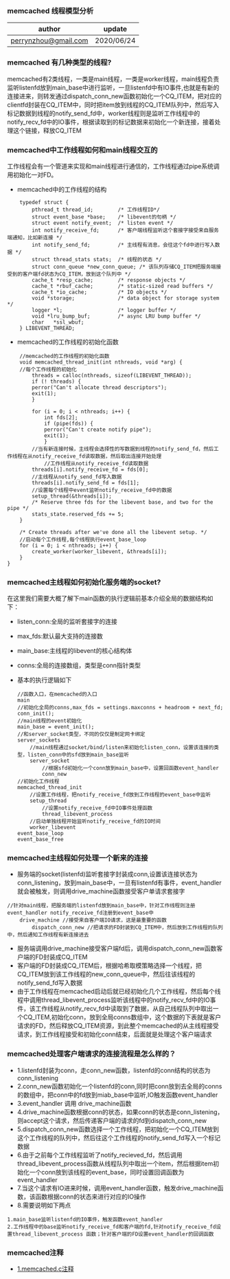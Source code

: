 ### memcached 线程模型分析

| author | update |
| ------ | ------ |
| perrynzhou@gmail.com | 2020/06/24 |

### memcached 有几种类型的线程?
memcached有2类线程，一类是main线程，一类是worker线程，main线程负责监听listenfd放到main_base中进行监听，一旦listenfd中有IO事件,也就是有新的连接进来，则转发通过dispatch_conn_new函数初始化一个CQ_ITEM，把对应的clientfd封装在CQ_ITEM中，同时把item放到线程的CQ_ITEM队列中，然后写入标记数据到线程的notify_send_fd中，worker线程则是监听工作线程中的notify_recv_fd中的IO事件，根据读取到的标记数据来初始化一个新连接，接着处理这个链接，释放CQ_ITEM

### memcached中工作线程如何和main线程交互的
工作线程会有一个管道来实现和main线程进行通信的，工作线程通过pipe系统调用初始化一对FD。

- memcached中的工作线程的结构
```
	typedef struct {
		pthread_t thread_id;        /* 工作线程ID*/
		struct event_base *base;    /* libevent的句柄 */
		struct event notify_event;  /* listen event */
		int notify_receive_fd;      /* 客户端线程监听这个套接字接受来自服务端通知，比如新连接 */
		int notify_send_fd;         /* 主线程有消息，会往这个fd中进行写入数据 */
		struct thread_stats stats;  /* 线程的状态 */
		struct conn_queue *new_conn_queue; /* 该队列存储CQ_ITEM把服务端接受到的客户端fd状态为CQ_ITEM，放到这个队列中 */
		cache_t *resp_cache;        /* response objects */
		cache_t *rbuf_cache;        /* static-sized read buffers */
		cache_t *io_cache;          /* IO objects */
		void *storage;              /* data object for storage system */
		logger *l;                  /* logger buffer */
		void *lru_bump_buf;         /* async LRU bump buffer */
		char   *ssl_wbuf;
	} LIBEVENT_THREAD;
```
-  memcached的工作线程的初始化函数
```
	//memcached的工作线程的初始化函数
	void memcached_thread_init(int nthreads, void *arg) {
	//每个工作线程的初始化
		threads = calloc(nthreads, sizeof(LIBEVENT_THREAD));
		if (! threads) {
	    perror("Can't allocate thread descriptors");
	    exit(1);
		}
	
		for (i = 0; i < nthreads; i++) {
	    	int fds[2];
	    	if (pipe(fds)) {
	        perror("Can't create notify pipe");
	        exit(1);
	    	}
	    //当有新连接时候，主线程会选择性的写数据到线程的notify_send_fd，然后工作线程在从notify_receive_fd读取数据，然后取出连接开始处理
			//工作线程从notify_receive_fd读取数据
	    threads[i].notify_receive_fd = fds[0];
		//主线程从notify_send_fd写入数据
	    threads[i].notify_send_fd = fds[1];
		//设置每个线程中event监听notify_receive_fd中的数据
	    setup_thread(&threads[i]);
	    /* Reserve three fds for the libevent base, and two for the pipe */
	    stats_state.reserved_fds += 5;
	}
	
	/* Create threads after we've done all the libevent setup. */
	//启动每个工作线程,每个线程执行event_base_loop
	for (i = 0; i < nthreads; i++) {
	    create_worker(worker_libevent, &threads[i]);
	}
}
```

### memcached主线程如何初始化服务端的socket?

在这里我们需要大概了解下main函数的执行逻辑前基本介绍全局的数据结构如下：

- listen_conn:全局的监听套接字的连接
- max_fds:默认最大支持的连接数
- main_base:主线程的libevent的核心结构体
- conns:全局的连接数组，类型是conn指针类型
	
- 基本的执行逻辑如下
	```
	//函数入口，在memcached的入口
	main 
	//初始化全局的conns,max_fds = settings.maxconns + headroom + next_fd;
	conn_init();
	//main线程的event初始化
	main_base = event_init();
	//和server_socket类型，不同的仅仅是制定网卡绑定
	server_sockets 
		//main线程通过socket/bind/listen来初始化listen_conn，设置该连接的类型，listen_conn中的sfd放到main_base监听
		server_socket 
			//根据sfd初始化一个conn放到main_base中，设置回函数event_handler
			conn_new 
	//初始化工作线程
	memcached_thread_init 
		//设置工作线程，把notify_receive_fd放到工作线程的event_base中监听
		setup_thread 
			//设置notify_receive_fd中IO事件处理函数
			thread_libevent_process 
		//启动单独线程开始监听notify_receive_fd的IO时间
		worker_libevent 
	event_base_loop
	event_base_free
	```
	
### memcached主线程如何处理一个新来的连接
- 服务端的socket(listenfd)监听套接字封装成conn,设置该连接状态为conn_listening，放到main_base中，一旦有listenfd有事件，event_handler就会被触发，则调用drive_machine函数接受客户单请求套接字
```
//针对main线程，把服务端的listenfd放到main_base中，针对工作线程则注册
event_handler notify_receive_fd注册到event_base中
	drive_machine //接受来自客户端IO请求，这是最重要的函数
		dispatch_conn_new //把请求的FD封装到CQ_ITEM中，然后放到工作线程的队列中，然后通知工作线程有新连接进去
```
- 服务端调用drive_machine接受客户端fd后，调用dispatch_conn_new函数客户端的FD封装成CQ_ITEM
- 客户端的FD封装成CQ_ITEM后，根据哈希取模策略选择一个线程，把CQ_ITEM放到该工作线程的new_conn_queue中，然后往该线程的notify_send_fd写入数据
- 由于工作线程在memcached启动后就已经初始化几个工作线程，然后每个线程中调用thread_libevent_process监听该线程中的notify_recv_fd中的IO事件，该工作线程从notify_recv_fd中读取到了数据，从自己线程队列中取出一个CQ_ITEM,初始化conn，放到全局conns数组中，这个数据的下表就是客户请求的FD，然后释放CQ_ITEM资源，到此整个memcached的从主线程接受请求，到工作线程接受和初始化conn结束，后面就是处理这个客户端请求

### memcached处理客户端请求的连接流程是怎么样的？

- 1.listenfd封装为conn，走conn_new函数，listenfd的conn结构的状态为conn_listening
- 2.conn_new函数初始化一个listenfd的conn,同时把conn放到去全局的conns的数组中，把conn中的fd放到miab_base中监听,IO触发函数event_handler
- 3.event_handler 调用 drive_machine函数
- 4.drive_machine函数根据conn的状态，如果conn的状态是conn_listening，则accept这个请求，然后传递客户端的请求的fd到dispatch_conn_new
- 5.dispatch_conn_new函数选择一个工作线程，把初始化一个CQ_ITEM放到这个工作线程的队列中，然后往这个工作线程的notify_send_fd写入一个标记数据
- 6.由于之前每个工作线程监听了notify_recieved_fd，然后调用thread_libevent_process函数从线程队列中取出一个item，然后根据item初始化一个conn放到该线程的event_base，同时设置回调函数为event_handler
- 7.当这个请求有IO进来时候，调用event_handler函数，触发drive_machine函数，该函数根据conn的状态来进行对应的IO操作
- 8.需要说明如下两点
```
1.main_base监听listenfd的IO事件，触发函数event_handler
2.工作线程中的base监听notify_receive_fd和客户端的fd,针对notify_receive_fd设置thread_libevent_process 函数；针对客户端的FD设置event_handler的回调函数
```
### memcached注释
- [1.memcached.c注释](../memcached-1.6.6/memcached.c)
